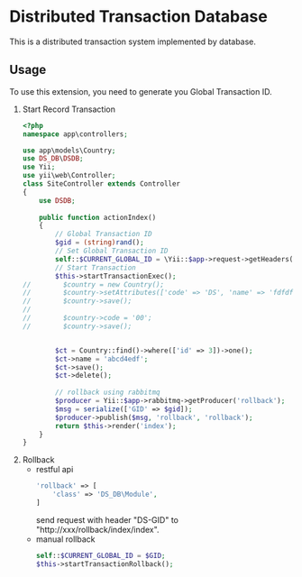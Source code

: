 Distributed Transaction Database 
====================
This is a distributed transaction system implemented by database.

Usage
-------------
To use this extension, you need to generate you Global Transaction ID.

1. Start Record Transaction
    ``` php
    <?php
    namespace app\controllers;
    
    use app\models\Country;
    use DS_DB\DSDB;
    use Yii;
    use yii\web\Controller;
    class SiteController extends Controller
    {
        use DSDB;
        
        public function actionIndex()
        {
            // Global Transaction ID
            $gid = (string)rand();
            // Set Global Transaction ID
            self::$CURRENT_GLOBAL_ID = \Yii::$app->request->getHeaders()->get('DS-GID', $gid);
            // Start Transaction
            $this->startTransactionExec();
    //        $country = new Country();
    //        $country->setAttributes(['code' => 'DS', 'name' => 'fdfdfdfd', 'population' => 12345], false);
    //        $country->save();
    //
    //        $country->code = '00';
    //        $country->save();
    
    
            $ct = Country::find()->where(['id' => 3])->one();
            $ct->name = 'abcd4edf';
            $ct->save();
            $ct->delete();
            
            // rollback using rabbitmq
            $producer = Yii::$app->rabbitmq->getProducer('rollback');
            $msg = serialize(['GID' => $gid]);
            $producer->publish($msg, 'rollback', 'rollback');
            return $this->render('index');
        }
    }
    ```
2. Rollback
    - restful api
        ``` php
        'rollback' => [
            'class' => 'DS_DB\Module',
        ]
        ```
        send request with header "DS-GID" to "http://xxx/rollback/index/index".
    - manual rollback
        ``` php
        self::$CURRENT_GLOBAL_ID = $GID;
        $this->startTransactionRollback(); 
        ```
        
    
